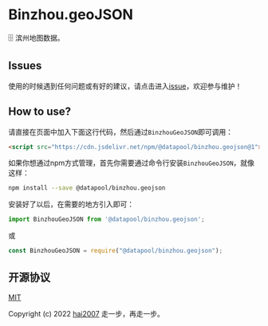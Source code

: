 # Binzhou.geoJSON
🗄️ 滨州地图数据。

## Issues
使用的时候遇到任何问题或有好的建议，请点击进入[issue](https://github.com/hai2007/datapool/issues)，欢迎参与维护！

## How to use?

请直接在页面中加入下面这行代码，然后通过```BinzhouGeoJSON```即可调用：

```html
<script src="https://cdn.jsdelivr.net/npm/@datapool/binzhou.geojson@1"></script>
```

如果你想通过npm方式管理，首先你需要通过命令行安装``````BinzhouGeoJSON``````，就像这样：

```bash
npm install --save @datapool/binzhou.geojson
```

安装好了以后，在需要的地方引入即可：

```js
import BinzhouGeoJSON from '@datapool/binzhou.geojson';
```

或

```js
const BinzhouGeoJSON = require("@datapool/binzhou.geojson");
```

开源协议
---------------------------------------
[MIT](https://github.com/hai2007/datapool/blob/master/LICENSE)

Copyright (c) 2022 [hai2007](https://hai2007.gitee.io/sweethome/) 走一步，再走一步。

